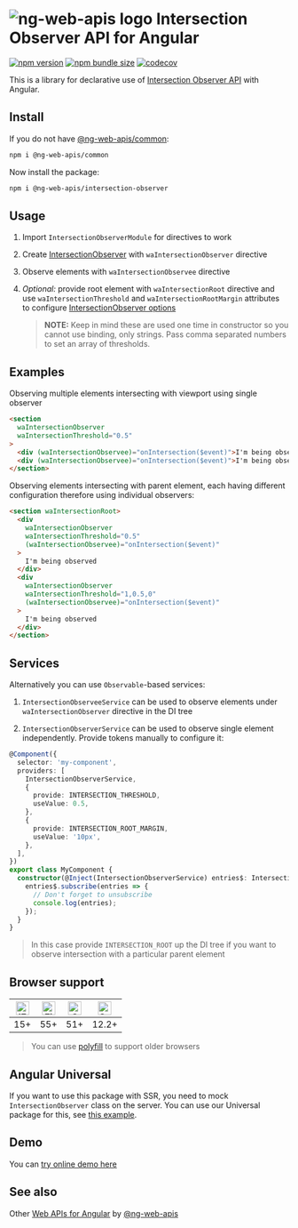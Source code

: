 # ![ng-web-apis logo](https://raw.githubusercontent.com/taiga-family/ng-web-apis/main/libs/intersection-observer/logo.svg) Intersection Observer API for Angular

[![npm version](https://img.shields.io/npm/v/@ng-web-apis/intersection-observer.svg)](https://npmjs.com/package/@ng-web-apis/intersection-observer)
[![npm bundle size](https://img.shields.io/bundlephobia/minzip/@ng-web-apis/intersection-observer)](https://bundlephobia.com/result?p=@ng-web-apis/intersection-observer)
[![codecov](https://codecov.io/github/taiga-family/ng-web-apis/graph/badge.svg?flag=intersection-observer)](https://codecov.io/github/taiga-family/ng-web-apis/tree/main/libs/intersection-observer)

This is a library for declarative use of
[Intersection Observer API](https://developer.mozilla.org/en-US/docs/Web/API/Intersection_Observer_API) with Angular.

## Install

If you do not have [@ng-web-apis/common](https://github.com/taiga-family/ng-web-apis/tree/main/libs/common):

```bash
npm i @ng-web-apis/common
```

Now install the package:

```bash
npm i @ng-web-apis/intersection-observer
```

## Usage

1. Import `IntersectionObserverModule` for directives to work
2. Create [IntersectionObserver](https://developer.mozilla.org/en-US/docs/Web/API/IntersectionObserver) with
   `waIntersectionObserver` directive
3. Observe elements with `waIntersectionObservee` directive
4. _Optional:_ provide root element with `waIntersectionRoot` directive and use `waIntersectionThreshold` and
   `waIntersectionRootMargin` attributes to configure
   [IntersectionObserver options](https://developer.mozilla.org/en-US/docs/Web/API/IntersectionObserver/IntersectionObserver)

   > **NOTE:** Keep in mind these are used one time in constructor so you cannot use binding, only strings. Pass comma
   > separated numbers to set an array of thresholds.

## Examples

Observing multiple elements intersecting with viewport using single observer

```html
<section
  waIntersectionObserver
  waIntersectionThreshold="0.5"
>
  <div (waIntersectionObservee)="onIntersection($event)">I'm being observed</div>
  <div (waIntersectionObservee)="onIntersection($event)">I'm being observed</div>
</section>
```

Observing elements intersecting with parent element, each having different configuration therefore using individual
observers:

```html
<section waIntersectionRoot>
  <div
    waIntersectionObserver
    waIntersectionThreshold="0.5"
    (waIntersectionObservee)="onIntersection($event)"
  >
    I'm being observed
  </div>
  <div
    waIntersectionObserver
    waIntersectionThreshold="1,0.5,0"
    (waIntersectionObservee)="onIntersection($event)"
  >
    I'm being observed
  </div>
</section>
```

## Services

Alternatively you can use `Observable`-based services:

1. `IntersectionObserveeService` can be used to observe elements under `waIntersectionObserver` directive in the DI tree

2. `IntersectionObserverService` can be used to observe single element independently. Provide tokens manually to
   configure it:

```ts
@Component({
  selector: 'my-component',
  providers: [
    IntersectionObserverService,
    {
      provide: INTERSECTION_THRESHOLD,
      useValue: 0.5,
    },
    {
      provide: INTERSECTION_ROOT_MARGIN,
      useValue: '10px',
    },
  ],
})
export class MyComponent {
  constructor(@Inject(IntersectionObserverService) entries$: IntersectionObserverService) {
    entries$.subscribe(entries => {
      // Don't forget to unsubscribe
      console.log(entries);
    });
  }
}
```

> In this case provide `INTERSECTION_ROOT` up the DI tree if you want to observe intersection with a particular parent
> element

## Browser support

| [<img src="https://raw.githubusercontent.com/alrra/browser-logos/master/src/edge/edge_48x48.png" alt="IE / Edge" width="24px" height="24px" />](http://godban.github.io/browsers-support-badges/) | [<img src="https://raw.githubusercontent.com/alrra/browser-logos/master/src/firefox/firefox_48x48.png" alt="Firefox" width="24px" height="24px" />](http://godban.github.io/browsers-support-badges/) | [<img src="https://raw.githubusercontent.com/alrra/browser-logos/master/src/chrome/chrome_48x48.png" alt="Chrome" width="24px" height="24px" />](http://godban.github.io/browsers-support-badges/) | [<img src="https://raw.githubusercontent.com/alrra/browser-logos/master/src/safari/safari_48x48.png" alt="Safari" width="24px" height="24px" />](http://godban.github.io/browsers-support-badges/) |
| :-----------------------------------------------------------------------------------------------------------------------------------------------------------------------------------------------: | :---------------------------------------------------------------------------------------------------------------------------------------------------------------------------------------------------: | :------------------------------------------------------------------------------------------------------------------------------------------------------------------------------------------------: | :------------------------------------------------------------------------------------------------------------------------------------------------------------------------------------------------: |
|                                                                                                15+                                                                                                |                                                                                                  55+                                                                                                  |                                                                                                51+                                                                                                 |                                                                                               12.2+                                                                                                |

> You can use [polyfill](https://www.npmjs.com/package/intersection-observer) to support older browsers

## Angular Universal

If you want to use this package with SSR, you need to mock `IntersectionObserver` class on the server. You can use our
Universal package for this, see
[this example](https://github.com/taiga-family/ng-web-apis/tree/main/libs/universal#mocks).

## Demo

You can [try online demo here](https://taiga-family.github.io/ng-web-apis/intersection-observer)

## See also

Other [Web APIs for Angular](https://taiga-family.github.io/ng-web-apis/) by
[@ng-web-apis](https://github.com/taiga-family/ng-web-apis)
